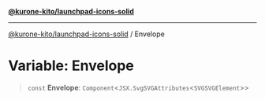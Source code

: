 [**@kurone-kito/launchpad-icons-solid**](../README.md)

***

[@kurone-kito/launchpad-icons-solid](../globals.md) / Envelope

# Variable: Envelope

> `const` **Envelope**: `Component`\<`JSX.SvgSVGAttributes`\<`SVGSVGElement`\>\>
